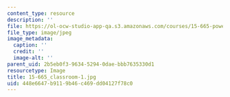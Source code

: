 ```yaml
---
content_type: resource
description: ''
file: https://ol-ocw-studio-app-qa.s3.amazonaws.com/courses/15-665-power-and-negotiation-spring-2014/448e6647b9119b46c469dd04127f78c0_15-665_classroom-1.jpg
file_type: image/jpeg
image_metadata:
  caption: ''
  credit: ''
  image-alt: ''
parent_uid: 2b5eb0f3-9634-5294-0dae-bbb7635330d1
resourcetype: Image
title: 15-665_classroom-1.jpg
uid: 448e6647-b911-9b46-c469-dd04127f78c0
---
```

